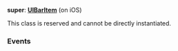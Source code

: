 **super**: **[UIBarItem](UIBarItem.md)** (on iOS)

This class is reserved and cannot be directly instantiated.



### Events





